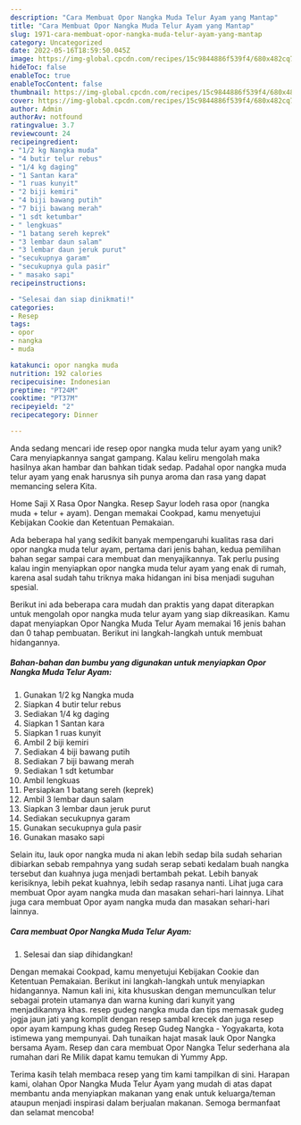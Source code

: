 ```yaml
---
description: "Cara Membuat Opor Nangka Muda Telur Ayam yang Mantap"
title: "Cara Membuat Opor Nangka Muda Telur Ayam yang Mantap"
slug: 1971-cara-membuat-opor-nangka-muda-telur-ayam-yang-mantap
category: Uncategorized
date: 2022-05-16T18:59:50.045Z
image: https://img-global.cpcdn.com/recipes/15c9844886f539f4/680x482cq70/opor-nangka-muda-telur-ayam-foto-resep-utama.jpg
hideToc: false
enableToc: true
enableTocContent: false
thumbnail: https://img-global.cpcdn.com/recipes/15c9844886f539f4/680x482cq70/opor-nangka-muda-telur-ayam-foto-resep-utama.jpg
cover: https://img-global.cpcdn.com/recipes/15c9844886f539f4/680x482cq70/opor-nangka-muda-telur-ayam-foto-resep-utama.jpg
author: Admin
authorAv: notfound
ratingvalue: 3.7
reviewcount: 24
recipeingredient:
- "1/2 kg Nangka muda"
- "4 butir telur rebus"
- "1/4 kg daging"
- "1 Santan kara"
- "1 ruas kunyit"
- "2 biji kemiri"
- "4 biji bawang putih"
- "7 biji bawang merah"
- "1 sdt ketumbar"
- " lengkuas"
- "1 batang sereh keprek"
- "3 lembar daun salam"
- "3 lembar daun jeruk purut"
- "secukupnya garam"
- "secukupnya gula pasir"
- " masako sapi"
recipeinstructions:

- "Selesai dan siap dinikmati!"
categories:
- Resep
tags:
- opor
- nangka
- muda

katakunci: opor nangka muda 
nutrition: 192 calories
recipecuisine: Indonesian
preptime: "PT24M"
cooktime: "PT37M"
recipeyield: "2"
recipecategory: Dinner

---
```





Anda sedang mencari ide resep opor nangka muda telur ayam yang unik? Cara menyiapkannya sangat gampang. Kalau keliru mengolah maka hasilnya akan hambar dan bahkan tidak sedap. Padahal opor nangka muda telur ayam yang enak harusnya sih punya aroma dan rasa yang dapat memancing selera Kita.





Home Saji X Rasa Opor Nangka. Resep Sayur lodeh rasa opor (nangka muda + telur + ayam). Dengan memakai Cookpad, kamu menyetujui Kebijakan Cookie dan Ketentuan Pemakaian.

Ada beberapa hal yang sedikit banyak mempengaruhi kualitas rasa dari opor nangka muda telur ayam, pertama dari jenis bahan, kedua pemilihan bahan segar sampai cara membuat dan menyajikannya. Tak perlu pusing kalau ingin menyiapkan opor nangka muda telur ayam yang enak di rumah, karena asal sudah tahu triknya maka hidangan ini bisa menjadi suguhan spesial.






Berikut ini ada beberapa cara mudah dan praktis yang dapat diterapkan untuk mengolah opor nangka muda telur ayam yang siap dikreasikan. Kamu dapat menyiapkan Opor Nangka Muda Telur Ayam memakai 16 jenis bahan dan 0 tahap pembuatan. Berikut ini langkah-langkah untuk membuat hidangannya.

<!--inarticleads1-->

##### Bahan-bahan dan bumbu yang digunakan untuk menyiapkan Opor Nangka Muda Telur Ayam:

1. Gunakan 1/2 kg Nangka muda
1. Siapkan 4 butir telur rebus
1. Sediakan 1/4 kg daging
1. Siapkan 1 Santan kara
1. Siapkan 1 ruas kunyit
1. Ambil 2 biji kemiri
1. Sediakan 4 biji bawang putih
1. Sediakan 7 biji bawang merah
1. Sediakan 1 sdt ketumbar
1. Ambil  lengkuas
1. Persiapkan 1 batang sereh (keprek)
1. Ambil 3 lembar daun salam
1. Siapkan 3 lembar daun jeruk purut
1. Sediakan secukupnya garam
1. Gunakan secukupnya gula pasir
1. Gunakan  masako sapi


Selain itu, lauk opor nangka muda ni akan lebih sedap bila sudah seharian dibiarkan sebab rempahnya yang sudah serap sebati kedalam buah nangka tersebut dan kuahnya juga menjadi bertambah pekat. Lebih banyak kerisiknya, lebih pekat kuahnya, lebih sedap rasanya nanti. Lihat juga cara membuat Opor ayam nangka muda dan masakan sehari-hari lainnya. Lihat juga cara membuat Opor ayam nangka muda dan masakan sehari-hari lainnya. 

<!--inarticleads2-->

##### Cara membuat Opor Nangka Muda Telur Ayam:


1. Selesai dan siap dihidangkan!

Dengan memakai Cookpad, kamu menyetujui Kebijakan Cookie dan Ketentuan Pemakaian. Berikut ini langkah-langkah untuk menyiapkan hidangannya. Namun kali ini, kita khususkan dengan memunculkan telur sebagai protein utamanya dan warna kuning dari kunyit yang menjadikannya khas. resep gudeg nangka muda dan tips memasak gudeg jogja jaun jati yang komplit dengan resep sambal krecek dan juga resep opor ayam kampung khas gudeg Resep Gudeg Nangka - Yogyakarta, kota istimewa yang mempunyai. Dah tunaikan hajat masak lauk Opor Nangka bersama Ayam. Resep dan cara membuat Opor Nangka Telur sederhana ala rumahan dari Re Milik dapat kamu temukan di Yummy App. 

Terima kasih telah membaca resep yang tim kami tampilkan di sini. Harapan kami, olahan Opor Nangka Muda Telur Ayam yang mudah di atas dapat membantu anda menyiapkan makanan yang enak untuk keluarga/teman ataupun menjadi inspirasi dalam berjualan makanan. Semoga bermanfaat dan selamat mencoba!
